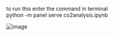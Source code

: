 to run this enter the command in terminal    
python -m panel serve co2analysis.ipynb

![image](https://github.com/user-attachments/assets/3ba30738-bf27-4b42-90c4-d59a5ef73aac)
